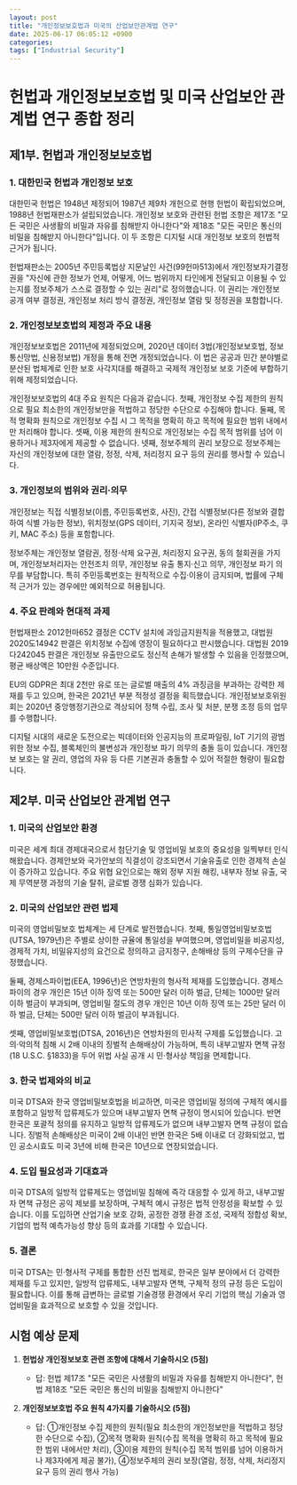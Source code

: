 ```yaml
---
layout: post
title: "개인정보보호법과 미국의 산업보안관계법 연구"
date: 2025-06-17 06:05:12 +0900
categories: 
tags: ["Industrial Security"] 
---
```


# 헌법과 개인정보보호법 및 미국 산업보안 관계법 연구 종합 정리

## 제1부. 헌법과 개인정보보호법

### 1. 대한민국 헌법과 개인정보 보호

대한민국 헌법은 1948년 제정되어 1987년 제9차 개헌으로 현행 헌법이 확립되었으며, 1988년 헌법재판소가 설립되었습니다. 개인정보 보호와 관련된 헌법 조항은 제17조 "모든 국민은 사생활의 비밀과 자유를 침해받지 아니한다"와 제18조 "모든 국민은 통신의 비밀을 침해받지 아니한다"입니다. 이 두 조항은 디지털 시대 개인정보 보호의 헌법적 근거가 됩니다.

헌법재판소는 2005년 주민등록법상 지문날인 사건(99헌마513)에서 개인정보자기결정권을 "자신에 관한 정보가 언제, 어떻게, 어느 범위까지 타인에게 전달되고 이용될 수 있는지를 정보주체가 스스로 결정할 수 있는 권리"로 정의했습니다. 이 권리는 개인정보 공개 여부 결정권, 개인정보 처리 방식 결정권, 개인정보 열람 및 정정권을 포함합니다.

### 2. 개인정보보호법의 제정과 주요 내용

개인정보보호법은 2011년에 제정되었으며, 2020년 데이터 3법(개인정보보호법, 정보통신망법, 신용정보법) 개정을 통해 전면 개정되었습니다. 이 법은 공공과 민간 분야별로 분산된 법체계로 인한 보호 사각지대를 해결하고 국제적 개인정보 보호 기준에 부합하기 위해 제정되었습니다.

개인정보보호법의 4대 주요 원칙은 다음과 같습니다. 첫째, 개인정보 수집 제한의 원칙으로 필요 최소한의 개인정보만을 적법하고 정당한 수단으로 수집해야 합니다. 둘째, 목적 명확화 원칙으로 개인정보 수집 시 그 목적을 명확히 하고 목적에 필요한 범위 내에서만 처리해야 합니다. 셋째, 이용 제한의 원칙으로 개인정보는 수집 목적 범위를 넘어 이용하거나 제3자에게 제공할 수 없습니다. 넷째, 정보주체의 권리 보장으로 정보주체는 자신의 개인정보에 대한 열람, 정정, 삭제, 처리정지 요구 등의 권리를 행사할 수 있습니다.

### 3. 개인정보의 범위와 권리·의무

개인정보는 직접 식별정보(이름, 주민등록번호, 사진), 간접 식별정보(다른 정보와 결합하여 식별 가능한 정보), 위치정보(GPS 데이터, 기지국 정보), 온라인 식별자(IP주소, 쿠키, MAC 주소) 등을 포함합니다.

정보주체는 개인정보 열람권, 정정·삭제 요구권, 처리정지 요구권, 동의 철회권을 가지며, 개인정보처리자는 안전조치 의무, 개인정보 유출 통지·신고 의무, 개인정보 파기 의무를 부담합니다. 특히 주민등록번호는 원칙적으로 수집·이용이 금지되며, 법률에 구체적 근거가 있는 경우에만 예외적으로 허용됩니다.

### 4. 주요 판례와 현대적 과제

헌법재판소 2012헌마652 결정은 CCTV 설치에 과잉금지원칙을 적용했고, 대법원 2020도14942 판결은 위치정보 수집에 영장이 필요하다고 판시했습니다. 대법원 2019다242045 판결은 개인정보 유출만으로도 정신적 손해가 발생할 수 있음을 인정했으며, 평균 배상액은 10만원 수준입니다.

EU의 GDPR은 최대 2천만 유로 또는 글로벌 매출의 4% 과징금을 부과하는 강력한 제재를 두고 있으며, 한국은 2021년 부분 적정성 결정을 획득했습니다. 개인정보보호위원회는 2020년 중앙행정기관으로 격상되어 정책 수립, 조사 및 처분, 분쟁 조정 등의 업무를 수행합니다.

디지털 시대의 새로운 도전으로는 빅데이터와 인공지능의 프로파일링, IoT 기기의 광범위한 정보 수집, 블록체인의 불변성과 개인정보 파기 의무의 충돌 등이 있습니다. 개인정보 보호는 알 권리, 영업의 자유 등 다른 기본권과 충돌할 수 있어 적절한 형량이 필요합니다.

## 제2부. 미국 산업보안 관계법 연구

### 1. 미국의 산업보안 환경

미국은 세계 최대 경제대국으로서 첨단기술 및 영업비밀 보호의 중요성을 일찍부터 인식해왔습니다. 경제안보와 국가안보의 직결성이 강조되면서 기술유출로 인한 경제적 손실이 증가하고 있습니다. 주요 위협 요인으로는 해외 정부 지원 해킹, 내부자 정보 유출, 국제 무역분쟁 과정의 기술 탈취, 글로벌 경쟁 심화가 있습니다.

### 2. 미국의 산업보안 관련 법제

미국의 영업비밀보호 법체계는 세 단계로 발전했습니다. 첫째, 통일영업비밀보호법(UTSA, 1979년)은 주별로 상이한 규율에 통일성을 부여했으며, 영업비밀을 비공지성, 경제적 가치, 비밀유지성의 요건으로 정의하고 금지청구, 손해배상 등의 구제수단을 규정했습니다.

둘째, 경제스파이법(EEA, 1996년)은 연방차원의 형사적 제재를 도입했습니다. 경제스파이의 경우 개인은 15년 이하 징역 또는 500만 달러 이하 벌금, 단체는 1000만 달러 이하 벌금이 부과되며, 영업비밀 절도의 경우 개인은 10년 이하 징역 또는 25만 달러 이하 벌금, 단체는 500만 달러 이하 벌금이 부과됩니다.

셋째, 영업비밀보호법(DTSA, 2016년)은 연방차원의 민사적 구제를 도입했습니다. 고의·악의적 침해 시 2배 이내의 징벌적 손해배상이 가능하며, 특히 내부고발자 면책 규정(18 U.S.C. §1833)을 두어 위법 사실 공개 시 민·형사상 책임을 면제합니다.

### 3. 한국 법제와의 비교

미국 DTSA와 한국 영업비밀보호법을 비교하면, 미국은 영업비밀 정의에 구체적 예시를 포함하고 일방적 압류제도가 있으며 내부고발자 면책 규정이 명시되어 있습니다. 반면 한국은 포괄적 정의를 유지하고 일방적 압류제도가 없으며 내부고발자 면책 규정이 없습니다. 징벌적 손해배상은 미국이 2배 이내인 반면 한국은 5배 이내로 더 강화되었고, 법인 공소시효도 미국 3년에 비해 한국은 10년으로 연장되었습니다.

### 4. 도입 필요성과 기대효과

미국 DTSA의 일방적 압류제도는 영업비밀 침해에 즉각 대응할 수 있게 하고, 내부고발자 면책 규정은 공익 제보를 보장하며, 구체적 예시 규정은 법적 안정성을 확보할 수 있습니다. 이를 도입하면 산업기술 보호 강화, 공정한 경쟁 환경 조성, 국제적 정합성 확보, 기업의 법적 예측가능성 향상 등의 효과를 기대할 수 있습니다.

### 5. 결론

미국 DTSA는 민·형사적 구제를 통합한 선진 법제로, 한국은 일부 분야에서 더 강력한 제재를 두고 있지만, 일방적 압류제도, 내부고발자 면책, 구체적 정의 규정 등은 도입이 필요합니다. 이를 통해 급변하는 글로벌 기술경쟁 환경에서 우리 기업의 핵심 기술과 영업비밀을 효과적으로 보호할 수 있을 것입니다.

## 시험 예상 문제

1. **헌법상 개인정보보호 관련 조항에 대해서 기술하시오 (5점)**
   - 답: 헌법 제17조 "모든 국민은 사생활의 비밀과 자유를 침해받지 아니한다", 헌법 제18조 "모든 국민은 통신의 비밀을 침해받지 아니한다"

2. **개인정보보호법 주요 원칙 4가지를 기술하시오 (5점)**
   - 답: ①개인정보 수집 제한의 원칙(필요 최소한의 개인정보만을 적법하고 정당한 수단으로 수집), ②목적 명확화 원칙(수집 목적을 명확히 하고 목적에 필요한 범위 내에서만 처리), ③이용 제한의 원칙(수집 목적 범위를 넘어 이용하거나 제3자에게 제공 불가), ④정보주체의 권리 보장(열람, 정정, 삭제, 처리정지 요구 등의 권리 행사 가능)